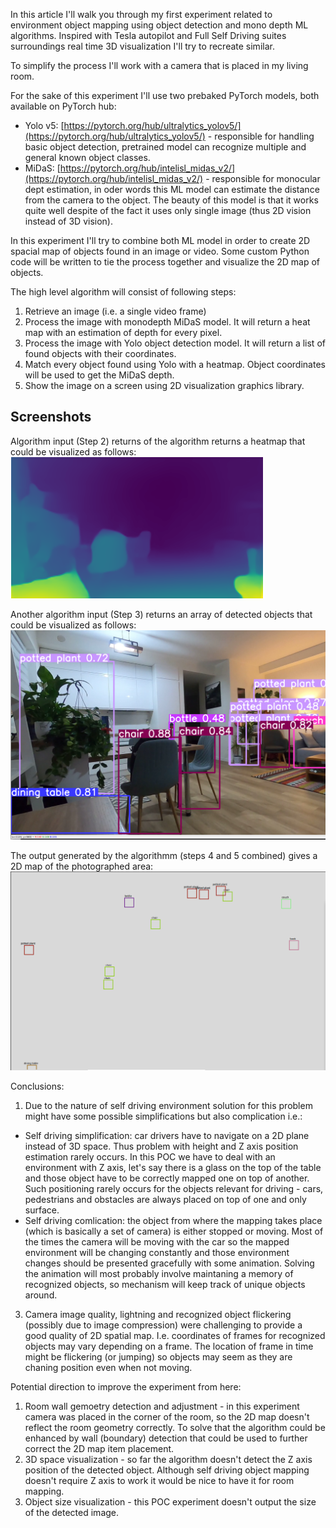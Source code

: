 In this article I'll walk you through my first experiment related to environment object mapping using object detection and mono depth ML algorithms. Inspired with Tesla autopilot and Full Self Driving suites surroundings real time 3D visualization I'll try to recreate similar. 

To simplify the process I'll work with a camera that is placed in my living room.

For the sake of this experiment I'll use two prebaked PyTorch models, both available on PyTorch hub:
* Yolo v5: [https://pytorch.org/hub/ultralytics_yolov5/](https://pytorch.org/hub/ultralytics_yolov5/) - responsible for handling basic object detection, pretrained model can recognize multiple and general known object classes.
* MiDaS: [https://pytorch.org/hub/intelisl_midas_v2/](https://pytorch.org/hub/intelisl_midas_v2/) - responsible for monocular dept estimation, in oder words this ML model can estimate the distance from the camera to the object. The beauty of this model is that it works quite well despite of the fact it uses only single image (thus 2D vision instead of 3D vision).

In this experiment I'll try to combine both ML model in order to create 2D spacial map of objects found in an image or video. Some custom Python code will be written to tie the process together and visualize the 2D map of objects.

The high level algorithm will consist of following steps:
1. Retrieve an image (i.e. a single video frame)
2. Process the image with monodepth MiDaS model. It will return a heat map with an estimation of depth for every pixel.
3. Process the image with Yolo object detection model. It will return a list of found objects with their coordinates.
4. Match every object found using Yolo with a heatmap.  Object coordinates will be used to get the MiDaS depth.
5. Show the image on a screen using 2D visualization graphics library.

## Screenshots
Algorithm input (Step 2) returns of the algorithm returns a heatmap that could be visualized as follows:
![MiDaS](https://raw.githubusercontent.com/wjan/wjan.github.io/main/img/midas.png)

Another algorithm input (Step 3) returns an array of detected objects that could be visualized as follows:
![Yolo](https://raw.githubusercontent.com/wjan/wjan.github.io/main/img/yolo.png)

The output generated by the algorithmm (steps 4 and 5 combined) gives a 2D map of the photographed area:
![Yolo + MiDaS](https://raw.githubusercontent.com/wjan/wjan.github.io/main/img/molo.png)



Conclusions:
1. Due to the nature of self driving environment solution for this problem might have some possible simplifications but also complication i.e.:
* Self driving simplification: car drivers have to navigate on a 2D plane instead of 3D space. Thus problem with height and Z axis position estimation rarely occurs. In this POC we have to deal with an environment with Z axis, let's say there is a glass on the top of the table and those object have to be correctly mapped one on top of another. Such positioning rarely occurs for the objects relevant for driving - cars, pedestrians and obstacles are always placed on top of one and only surface.
* Self driving comlication: the object from where the mapping takes place (which is basically a set of camera) is either stopped or moving. Most of the times the camera will be moving with the car so the mapped environment will be changing constantly and those environment changes should be presented gracefully with some animation. Solving the animation will most probably involve maintaning a memory of recognized objects, so mechanism will keep track of unique objects around.
3. Camera image quality, lightning and recognized object flickering (possibly due to image compression) were challenging to provide a good quality of 2D spatial map. I.e. coordinates of frames for recognized objects may vary depending on a frame. The location of frame in time might be flickering (or jumping) so objects may seem as they are chaning position even when not moving. 

Potential direction to improve the experiment from here:
1. Room wall gemoetry detection and adjustment - in this experiment camera was placed in the corner of the room, so the 2D map doesn't reflect the room geometry correctly. To solve that the algorithm could be enhanced by wall (boundary) detection that could be used to further correct the 2D map item placement.
2. 3D space visualization - so far the algorithm doesn't detect the Z axis position of the detected object. Although self driving object mapping doesn't require Z axis to work it would be nice to have it for room mapping.
3. Object size visualization - this POC experiment doesn't output the size of the detected image.

